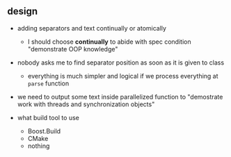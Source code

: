 ## design


- adding separators and text continually or atomically
    - I should choose **continually** to abide with spec condition "demonstrate OOP knowledge"
    

- nobody asks me to find separator position as soon as it is given to class
    - everything is much simpler and logical if we process everything at `parse` function
    
    
- we need to output some text inside parallelized function to "demostrate work with threads and synchronization objects"


- what build tool to use
    - Boost.Build
    - CMake
    - nothing